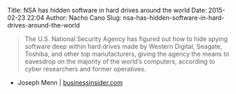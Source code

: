 Title: NSA has hidden software in hard drives around the world
Date: 2015-02-23 22:04
Author: Nacho Cano
Slug: nsa-has-hidden-software-in-hard-drives-around-the-world

> The U.S. National Security Agency has figured out how to hide spying
> software deep within hard drives made by Western Digital, Seagate,
> Toshiba, and other top manufacturers, giving the agency the means to
> eavesdrop on the majority of the world’s computers, according to cyber
> researchers and former operatives.

- Joseph Menn | [businessinsider.com][]

  [businessinsider.com]: http://www.businessinsider.com/r-russian-researchers-expose-breakthrough-us-spying-program-2015-2
    "NSA has hidden software in hard drives around the world"
